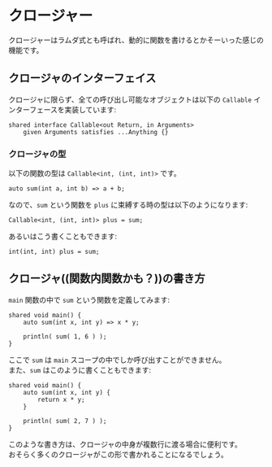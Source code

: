 # クロージャー

クロージャーはラムダ式とも呼ばれ、動的に関数を書けるとかそーいった感じの機能です。

## クロージャのインターフェイス

クロージャに限らず、全ての呼び出し可能なオブジェクトは以下の `Callable` インターフェースを実装しています:

```
shared interface Callable<out Return, in Arguments>
    given Arguments satisfies ...Anything {}
```

### クロージャの型

以下の関数の型は `Callable<int, (int, int)>` です。

```
auto sum(int a, int b) => a + b;
```

なので、`sum` という関数を `plus` に束縛する時の型は以下のようになります:

```
Callable<int, (int, int)> plus = sum;
```

あるいはこう書くこともできます:

```
int(int, int) plus = sum;
```

## クロージャ((関数内関数かも？))の書き方

`main` 関数の中で `sum` という関数を定義してみます:

```
shared void main() {
    auto sum(int x, int y) => x * y;
    
    println( sum( 1, 6 ) );
}
```

ここで `sum` は `main` スコープの中でしか呼び出すことができません。  
また、`sum` はこのように書くこともできます:

```
shared void main() {
    auto sum(int x, int y) { 
        return x * y;
    }
    
    println( sum( 2, 7 ) );
}
```

このような書き方は、クロージャの中身が複数行に渡る場合に便利です。  
おそらく多くのクロージャがこの形で書かれることになるでしょう。

